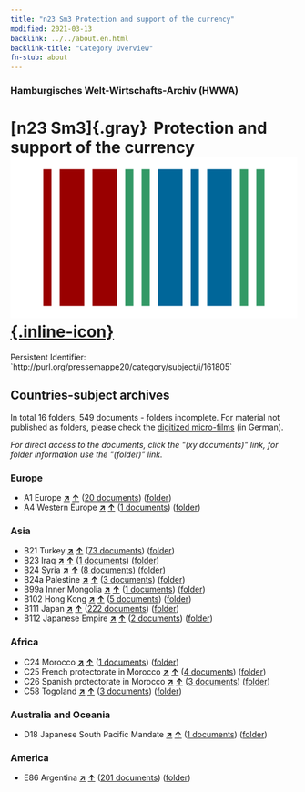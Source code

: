 ```yaml
---
title: "n23 Sm3 Protection and support of the currency"
modified: 2021-03-13
backlink: ../../about.en.html
backlink-title: "Category Overview"
fn-stub: about
---
```


### Hamburgisches Welt-Wirtschafts-Archiv (HWWA)

# [n23 Sm3]{.gray}&#8201; Protection and support of the currency &#160; [![Wikidata](/images/Wikidata-logo.svg "Wikidata"){.inline-icon}](http://www.wikidata.org/entity/Q104710977)

<div class="hint">Persistent Identifier: `http://purl.org/pressemappe20/category/subject/i/161805`</div>







## Countries-subject archives





In total 16 folders, 549 documents - folders incomplete.
For material not published as folders, please check the [digitized micro-films](/film/h1_sh.de.html) (in German).

_For direct access to the documents, click the "(xy documents)" link, for folder information use the "(folder)" link._



### Europe

- A1 Europe [**&nearr;**](../../../geo/i/140892/about.en.html "Europe (all folders)") [**&uarr;**](../../../geo/about.en.html#A1 "Country category system") (<a href="https://pm20.zbw.eu/iiifview/folder/sh/140892,161805" title="about: Europe : Protection and support of the currency" target="_blank">20 documents</a>) ([folder](../../../../folder/sh/1408xx/140892/1618xx/161805/about.en.html))
- A4 Western Europe [**&nearr;**](../../../geo/i/140897/about.en.html "Western Europe (all folders)") [**&uarr;**](../../../geo/about.en.html#A4 "Country category system") (<a href="https://pm20.zbw.eu/iiifview/folder/sh/140897,161805" title="about: Western Europe : Protection and support of the currency" target="_blank">1 documents</a>) ([folder](../../../../folder/sh/1408xx/140897/1618xx/161805/about.en.html))

### Asia

- B21 Turkey [**&nearr;**](../../../geo/i/141111/about.en.html "Turkey (all folders)") [**&uarr;**](../../../geo/about.en.html#B21 "Country category system") (<a href="https://pm20.zbw.eu/iiifview/folder/sh/141111,161805" title="about: Turkey : Protection and support of the currency" target="_blank">73 documents</a>) ([folder](../../../../folder/sh/1411xx/141111/1618xx/161805/about.en.html))
- B23 Iraq [**&nearr;**](../../../geo/i/141113/about.en.html "Iraq (all folders)") [**&uarr;**](../../../geo/about.en.html#B23 "Country category system") (<a href="https://pm20.zbw.eu/iiifview/folder/sh/141113,161805" title="about: Iraq : Protection and support of the currency" target="_blank">1 documents</a>) ([folder](../../../../folder/sh/1411xx/141113/1618xx/161805/about.en.html))
- B24 Syria [**&nearr;**](../../../geo/i/141114/about.en.html "Syria (all folders)") [**&uarr;**](../../../geo/about.en.html#B24 "Country category system") (<a href="https://pm20.zbw.eu/iiifview/folder/sh/141114,161805" title="about: Syria : Protection and support of the currency" target="_blank">8 documents</a>) ([folder](../../../../folder/sh/1411xx/141114/1618xx/161805/about.en.html))
- B24a Palestine [**&nearr;**](../../../geo/i/141115/about.en.html "Palestine (all folders)") [**&uarr;**](../../../geo/about.en.html#B24a "Country category system") (<a href="https://pm20.zbw.eu/iiifview/folder/sh/141115,161805" title="about: Palestine : Protection and support of the currency" target="_blank">3 documents</a>) ([folder](../../../../folder/sh/1411xx/141115/1618xx/161805/about.en.html))
- B99a Inner Mongolia [**&nearr;**](../../../geo/i/141264/about.en.html "Inner Mongolia (all folders)") [**&uarr;**](../../../geo/about.en.html#B99a "Country category system") (<a href="https://pm20.zbw.eu/iiifview/folder/sh/141264,161805" title="about: Inner Mongolia : Protection and support of the currency" target="_blank">1 documents</a>) ([folder](../../../../folder/sh/1412xx/141264/1618xx/161805/about.en.html))
- B102 Hong Kong [**&nearr;**](../../../geo/i/141268/about.en.html "Hong Kong (all folders)") [**&uarr;**](../../../geo/about.en.html#B102 "Country category system") (<a href="https://pm20.zbw.eu/iiifview/folder/sh/141268,161805" title="about: Hong Kong : Protection and support of the currency" target="_blank">5 documents</a>) ([folder](../../../../folder/sh/1412xx/141268/1618xx/161805/about.en.html))
- B111 Japan [**&nearr;**](../../../geo/i/141272/about.en.html "Japan (all folders)") [**&uarr;**](../../../geo/about.en.html#B111 "Country category system") (<a href="https://pm20.zbw.eu/iiifview/folder/sh/141272,161805" title="about: Japan : Protection and support of the currency" target="_blank">222 documents</a>) ([folder](../../../../folder/sh/1412xx/141272/1618xx/161805/about.en.html))
- B112 Japanese Empire [**&nearr;**](../../../geo/i/141273/about.en.html "Japanese Empire (all folders)") [**&uarr;**](../../../geo/about.en.html#B112 "Country category system") (<a href="https://pm20.zbw.eu/iiifview/folder/sh/141273,161805" title="about: Japanese Empire : Protection and support of the currency" target="_blank">2 documents</a>) ([folder](../../../../folder/sh/1412xx/141273/1618xx/161805/about.en.html))

### Africa

- C24 Morocco [**&nearr;**](../../../geo/i/141356/about.en.html "Morocco (all folders)") [**&uarr;**](../../../geo/about.en.html#C24 "Country category system") (<a href="https://pm20.zbw.eu/iiifview/folder/sh/141356,161805" title="about: Morocco : Protection and support of the currency" target="_blank">1 documents</a>) ([folder](../../../../folder/sh/1413xx/141356/1618xx/161805/about.en.html))
- C25 French protectorate in Morocco [**&nearr;**](../../../geo/i/141358/about.en.html "French protectorate in Morocco (all folders)") [**&uarr;**](../../../geo/about.en.html#C25 "Country category system") (<a href="https://pm20.zbw.eu/iiifview/folder/sh/141358,161805" title="about: French protectorate in Morocco : Protection and support of the currency" target="_blank">4 documents</a>) ([folder](../../../../folder/sh/1413xx/141358/1618xx/161805/about.en.html))
- C26 Spanish protectorate in Morocco [**&nearr;**](../../../geo/i/141359/about.en.html "Spanish protectorate in Morocco (all folders)") [**&uarr;**](../../../geo/about.en.html#C26 "Country category system") (<a href="https://pm20.zbw.eu/iiifview/folder/sh/141359,161805" title="about: Spanish protectorate in Morocco : Protection and support of the currency" target="_blank">3 documents</a>) ([folder](../../../../folder/sh/1413xx/141359/1618xx/161805/about.en.html))
- C58 Togoland [**&nearr;**](../../../geo/i/141408/about.en.html "Togoland (all folders)") [**&uarr;**](../../../geo/about.en.html#C58 "Country category system") (<a href="https://pm20.zbw.eu/iiifview/folder/sh/141408,161805" title="about: Togoland : Protection and support of the currency" target="_blank">3 documents</a>) ([folder](../../../../folder/sh/1414xx/141408/1618xx/161805/about.en.html))

### Australia and Oceania

- D18 Japanese South Pacific Mandate [**&nearr;**](../../../geo/i/141618/about.en.html "Japanese South Pacific Mandate (all folders)") [**&uarr;**](../../../geo/about.en.html#D18 "Country category system") (<a href="https://pm20.zbw.eu/iiifview/folder/sh/141618,161805" title="about: Japanese South Pacific Mandate : Protection and support of the currency" target="_blank">1 documents</a>) ([folder](../../../../folder/sh/1416xx/141618/1618xx/161805/about.en.html))

### America

- E86 Argentina [**&nearr;**](../../../geo/i/141692/about.en.html "Argentina (all folders)") [**&uarr;**](../../../geo/about.en.html#E86 "Country category system") (<a href="https://pm20.zbw.eu/iiifview/folder/sh/141692,161805" title="about: Argentina : Protection and support of the currency" target="_blank">201 documents</a>) ([folder](../../../../folder/sh/1416xx/141692/1618xx/161805/about.en.html))








